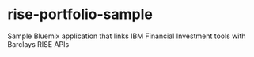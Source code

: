# rise-portfolio-sample
Sample Bluemix application that links IBM Financial Investment tools with Barclays RISE APIs
